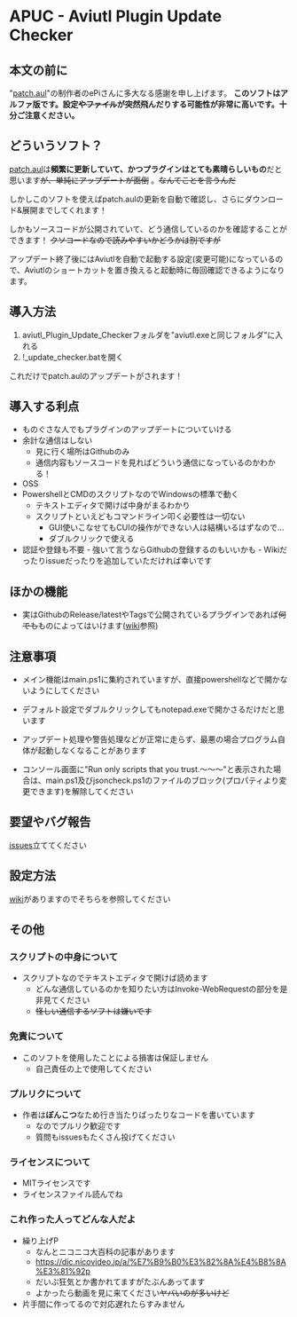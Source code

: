 # APUC - Aviutl Plugin Update Checker

## 本文の前に
"[patch.aul](https://github.com/ePi5131/patch.aul)"の制作者のePiさんに多大なる感謝を申し上げます。
**このソフトはアルファ版です。設定~~やファイル~~が突然飛んだりする可能性が非常に高いです。十分ご注意ください。**



## どういうソフト？

[patch.aul](https://github.com/ePi5131/patch.aul)は**頻繁に更新していて、かつプラグインはとても素晴らしいもの**だと思います~~が、単純にアップデートが面倒~~ 。~~なんてことを言うんだ~~

しかしこのソフトを使えばpatch.aulの更新を自動で確認し、さらにダウンロード&展開までしてくれます！

しかもソースコードが公開されていて、どう通信しているのかを確認することができます！
~~クソコードなので読みやすいかどうかは別ですが~~

アップデート終了後にはAviutlを自動で起動する設定(変更可能)になっているので、Aviutlのショートカットを置き換えると起動時に毎回確認できるようになります。

## 導入方法
1. aviutl_Plugin_Update_Checkerフォルダを"aviutl.exeと同じフォルダ"に入れる
1. !_update_checker.batを開く

これだけでpatch.aulのアップデートがされます！

## 導入する利点
- ものぐさな人でもプラグインのアップデートについていける
- 余計な通信はしない
    - 見に行く場所はGithubのみ
    - 通信内容もソースコードを見ればどういう通信になっているのかわかる！
- OSS
- PowershellとCMDのスクリプトなのでWindowsの標準で動く
    - テキストエディタで開けば中身がまるわかり
    - スクリプトといえどもコマンドライン叩く必要性は一切ない
        - GUI使いこなせてもCUIの操作ができない人は結構いるはずなので…
        - ダブルクリックで使える
- 認証や登録も不要
        - 強いて言うならGithubの登録するのもいいかも
            - Wikiだったりissueだったりを追加していただければ幸いです 


## ほかの機能
- 実はGithubのRelease/latestやTagsで公開されているプラグインであれば~~何でも~~ものによってはいけます([wiki](https://github.com/masteralice3104/aviutl_Plugin_Update_Checker/wiki)参照)

## 注意事項
- メイン機能はmain.ps1に集約されていますが、直接powershellなどで開かないようにしてください
- デフォルト設定でダブルクリックしてもnotepad.exeで開かさるだけだと思います

- アップデート処理や警告処理などが正常に走らず、最悪の場合プログラム自体が起動しなくなることがあります

- コンソール画面に"Run only scripts that you trust.～～～"と表示された場合は、main.ps1及びjsoncheck.ps1のファイルのブロック(プロパティより変更できます)を解除してください

## 要望やバグ報告
[issues](https://github.com/masteralice3104/aviutl_Plugin_Update_Checker/issues)立ててください

## 設定方法
[wiki](https://github.com/masteralice3104/aviutl_Plugin_Update_Checker/wiki)がありますのでそちらを参照してください


## その他
### スクリプトの中身について
- スクリプトなのでテキストエディタで開けば読めます
    - どんな通信しているのかを知りたい方はInvoke-WebRequestの部分を是非見てください
    - ~~怪しい通信するソフトは嫌いです~~

### 免責について
- このソフトを使用したことによる損害は保証しません
    - 自己責任の上で使用してください

### プルリクについて
- 作者は**ぽんこつ**なため行き当たりばったりなコードを書いています
    - なのでプルリク歓迎です
    - 質問もissuesもたくさん投げてください

### ライセンスについて
- MITライセンスです
- ライセンスファイル読んでね

### これ作った人ってどんな人だよ
- 繰り上げP
    - なんとニコニコ大百科の記事があります
    - https://dic.nicovideo.jp/a/%E7%B9%B0%E3%82%8A%E4%B8%8A%E3%81%92p
    - だいぶ狂気とか書かれてますがたぶんあってます
    - よかったら動画を見に来てください~~ヤバいのが多いけど~~
- 片手間に作ってるので対応遅れたらすみません
